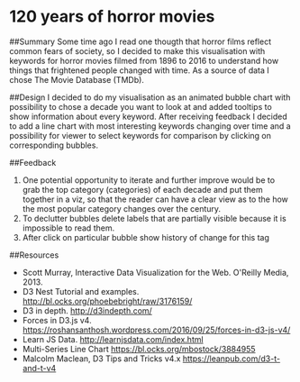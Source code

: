 # 120 years of horror movies
##Summary
Some time ago I read one thougth that horror films reflect common fears of society, so I decided to make this visualisation with keywords for horror movies filmed from 1896 to 2016 to understand how things that frightened people changed with time. As a source of data I chose The Movie Database (TMDb).

##Design
I decided to do my visualisation as an animated bubble chart with possibility to chose a decade you want to look at and added tooltips to show information about every keyword. After receiving feedback I decided to add a line chart with most interesting keywords changing over time and a possibility for viewer to select keywords for comparison by clicking on corresponding bubbles.

##Feedback
1. One potential opportunity to iterate and further improve would be to grab the top category (categories) of each decade and put them together in a viz, so that the reader can have a clear view as to the how the most popular category changes over the century.
2. To declutter bubbles delete labels that are partially visible because it is impossible to read them.
3. After click on particular bubble show history of change for this tag

##Resources

- Scott Murray,  Interactive Data Visualization for the Web. O'Reilly Media, 2013.
- D3 Nest Tutorial and examples. http://bl.ocks.org/phoebebright/raw/3176159/
- D3 in depth. http://d3indepth.com/
- Forces in D3.js v4. https://roshansanthosh.wordpress.com/2016/09/25/forces-in-d3-js-v4/
- Learn JS Data. http://learnjsdata.com/index.html
- Multi-Series Line Chart https://bl.ocks.org/mbostock/3884955
- Malcolm Maclean, D3 Tips and Tricks v4.x https://leanpub.com/d3-t-and-t-v4
